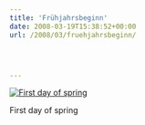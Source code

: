 ```yaml
---
title: 'Frühjahrsbeginn'
date: 2008-03-19T15:38:52+00:00
url: /2008/03/fruehjahrsbeginn/




---
```

<div class="flickr">
  <a href="http://www.flickr.com/photos/schreibblogade/2346411603/" title="First day of spring"><img src="//farm3.static.flickr.com/2117/2346411603_88c5e322db.jpg" alt="First day of spring" /></a></p>

  <p>
    First day of spring
  </p>
</div>
